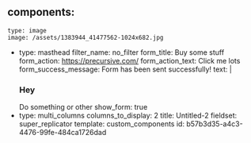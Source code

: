 components:
  - 
    type: image
    image: /assets/1383944_41477562-1024x682.jpg
  - 
    type: masthead
    filter_name: no_filter
    form_title: Buy some stuff
    form_action: https://precursive.com/
    form_action_text: Click me lots
    form_success_message: Form has been sent successfully!
    text: |
      ### Hey
      Do something or other
    show_form: true
  - 
    type: multi_columns
    columns_to_display: 2
title: Untitled-2
fieldset: super_replicator
template: custom_components
id: b57b3d35-a4c3-4476-99fe-484ca1726dad
